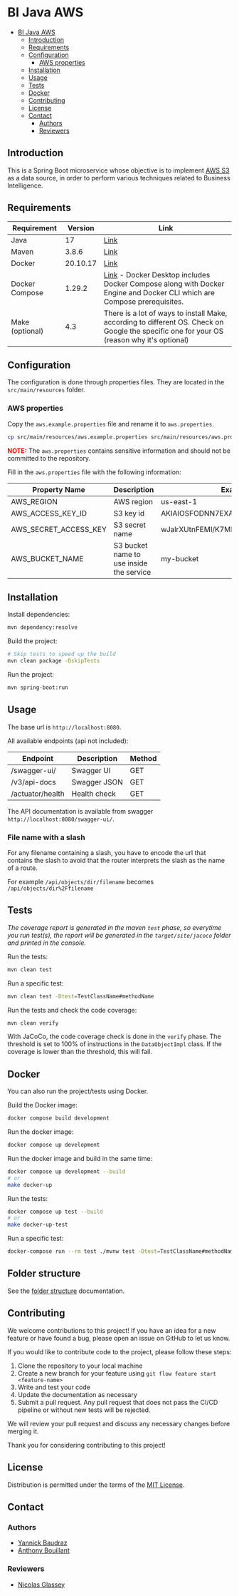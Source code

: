# BI Java AWS

* [BI Java AWS](#bi-java-aws)
    * [Introduction](#introduction)
    * [Requirements](#requirements)
    * [Configuration](#configuration)
        * [AWS properties](#aws-properties)
    * [Installation](#installation)
    * [Usage](#usage)
    * [Tests](#tests)
    * [Docker](#docker)
    * [Contributing](#contributing)
    * [License](#license)
    * [Contact](#contact)
        * [Authors](#authors)
        * [Reviewers](#reviewers)

## Introduction

This is a Spring Boot microservice whose objective is to implement [AWS S3](https://aws.amazon.com/s3/) as a data
source, in order to perform various techniques related to Business Intelligence.

## Requirements

| Requirement     | Version  | Link                                                                                                                                                               |
|-----------------|----------|--------------------------------------------------------------------------------------------------------------------------------------------------------------------|
| Java            | 17       | [Link](https://docs.aws.amazon.com/corretto/latest/corretto-17-ug/downloads-list.html)                                                                             |
| Maven           | 3.8.6    | [Link](https://maven.apache.org/download.cgi)                                                                                                                      |
| Docker          | 20.10.17 | [Link](https://docs.docker.com/engine/install/)                                                                                                                    |
| Docker Compose  | 1.29.2   | [Link](https://docs.docker.com/compose/install/) - Docker Desktop includes Docker Compose along with Docker Engine and Docker CLI which are Compose prerequisites. |
| Make (optional) | 4.3      | There is a lot of ways to install Make, according to different OS. Check on Google the specific one for your OS (reason why it's optional)                         |

## Configuration

The configuration is done through properties files. They are located in the `src/main/resources` folder.

### AWS properties

Copy the `aws.example.properties` file and rename it to `aws.properties`.

```bash
cp src/main/resources/aws.example.properties src/main/resources/aws.properties
```

<span style="color:red">**NOTE:**</span> The `aws.properties` contains sensitive information and should not be committed
to the repository.

Fill in the `aws.properties` file with the following information:

| Property Name         | Description                              | Example Value                            |
|-----------------------|------------------------------------------|------------------------------------------|
| AWS_REGION            | AWS region                               | us-east-1                                |
| AWS_ACCESS_KEY_ID     | S3 key id                                | AKIAIOSFODNN7EXAMPLE                     |
| AWS_SECRET_ACCESS_KEY | S3 secret name                           | wJalrXUtnFEMI/K7MDENG/bPxRfiCYEXAMPLEKEY |
| AWS_BUCKET_NAME       | S3 bucket name to use inside the service | my-bucket                                |

## Installation

Install dependencies:

```bash
mvn dependency:resolve
```

Build the project:

```bash
# Skip tests to speed up the build
mvn clean package -DskipTests
```

Run the project:

```bash
mvn spring-boot:run
```

## Usage

The base url is `http://localhost:8080`.

All available endpoints (api not included):

| Endpoint                   | Description                   | Method |
|----------------------------|-------------------------------|--------|
| /swagger-ui/               | Swagger UI                    | GET    |
| /v3/api-docs               | Swagger JSON                  | GET    |
| /actuator/health           | Health check                  | GET    |

The API documentation is available from swagger `http://localhost:8080/swagger-ui/`.

### File name with a slash

For any filename containing a slash, you have to encode the url that contains the slash to avoid that the router interprets the slash as the name of a route.

For example `/api/objects/dir/filename` becomes `/api/objects/dir%2Ffilename`
## Tests

_The coverage report is generated in the maven `test` phase, so everytime you run test(s), the report will be
generated in the `target/site/jacoco` folder and printed in the console._

Run the tests:

```bash
mvn clean test
```

Run a specific test:

```bash
mvn clean test -Dtest=TestClassName#methodName
```

Run the tests and check the code coverage:

```bash
mvn clean verify
```

With JaCoCo, the code coverage check is done in the `verify` phase. The threshold is set to 100% of instructions in the
`DataObjectImpl` class. If the coverage is lower than the threshold, this will fail.

## Docker

You can also run the project/tests using Docker.

Build the Docker image:

```bash
docker compose build development
```

Run the docker image:

```bash
docker compose up development
```

Run the docker image and build in the same time:

```bash
docker compose up development --build
# or
make docker-up
```

Run the tests:

```bash
docker compose up test --build
# or
make docker-up-test
```

Run a specific test:

```bash
docker-compose run --rm test ./mvnw test -Dtest=TestClassName#methodName
```

## Folder structure

See the [folder structure](doc/FOLDERS_STRUCTURE.md) documentation.

## Contributing

We welcome contributions to this project! If you have an idea for a new feature or have found a bug, please open
an issue on GitHub to let us know.

If you would like to contribute code to the project, please follow these steps:

1. Clone the repository to your local machine
2. Create a new branch for your feature using `git flow feature start <feature-name>`
3. Write and test your code
4. Update the documentation as necessary
5. Submit a pull request. Any pull request that does not pass the CI/CD pipeline or without new tests will be rejected.

We will review your pull request and discuss any necessary changes before merging it.

Thank you for considering contributing to this project!

## License

Distribution is permitted under the terms of the [MIT License](LICENSE.md).

## Contact

### Authors

- [Yannick Baudraz](https://github.com/yannickcpnv)
- [Anthony Bouillant](https://github.com/antbou)

### Reviewers

- [Nicolas Glassey](https://github.com/NicolasGlassey)
